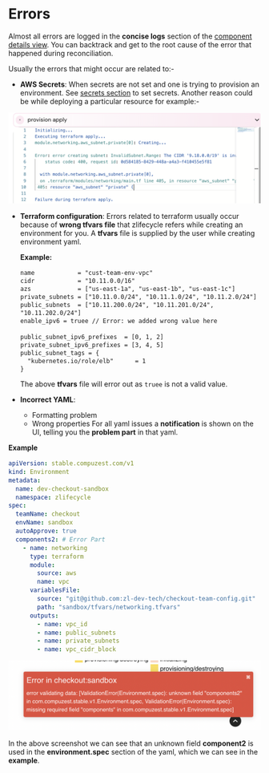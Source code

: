 # Errors

Almost all errors are logged in the **concise logs** section of the [component details view](component-details-view.md). You can backtrack and get to the root cause of the error that happened during reconciliation.

Usually the errors that might occur are related to:-

- **AWS Secrets**: When secrets are not set and one is trying to provision an environment. See [secrets section](secrets.md) to set secrets. Another reason could be while deploying a particular resource for example:-

![AWS Error](assets/images/aws-resource-error.png)
  
- **Terraform configuration**: Errors related to terraform usually occur because of **wrong tfvars file** that zlifecycle refers while creating an environment for you.
  A **tfvars** file is supplied by the user while creating environment yaml.

  **Example:**

  ```
  name            = "cust-team-env-vpc"
  cidr            = "10.11.0.0/16"
  azs             = ["us-east-1a", "us-east-1b", "us-east-1c"]
  private_subnets = ["10.11.0.0/24", "10.11.1.0/24", "10.11.2.0/24"]
  public_subnets  = ["10.11.200.0/24", "10.11.201.0/24", "10.11.202.0/24"]
  enable_ipv6 = truee // Error: we added wrong value here

  public_subnet_ipv6_prefixes  = [0, 1, 2]
  private_subnet_ipv6_prefixes = [3, 4, 5]
  public_subnet_tags = {
    "kubernetes.io/role/elb"      = 1
  }
  ```

  The above **tfvars** file will error out as `truee` is not a valid value.


  
- **Incorrect YAML**:
   - Formatting problem
   - Wrong properties
For all yaml issues a **notification** is shown on the UI, telling you the **problem part** in that yaml.

**Example**

```yaml
apiVersion: stable.compuzest.com/v1
kind: Environment
metadata:
  name: dev-checkout-sandbox
  namespace: zlifecycle
spec:
  teamName: checkout
  envName: sandbox  
  autoApprove: true
  components2: # Error Part
    - name: networking
      type: terraform
      module:
        source: aws
        name: vpc
      variablesFile:
        source: "git@github.com:zl-dev-tech/checkout-team-config.git"
        path: "sandbox/tfvars/networking.tfvars"
      outputs:
        - name: vpc_id
        - name: public_subnets
        - name: private_subnets
        - name: vpc_cidr_block
```

![yaml-notification](assets/images/yaml-error.png "yaml notification")

In the above screenshot we can see that an unknown field **component2** is used in the **environment.spec** section of the yaml, which we can see in the **example**.